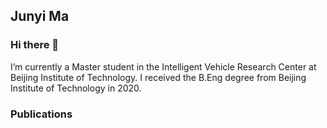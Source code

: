 ## Junyi Ma

### Hi there 👋

I’m currently a Master student in the Intelligent Vehicle Research Center at Beijing Institute of Technology. I received the B.Eng degree from Beijing Institute of Technology in 2020.

### Publications
